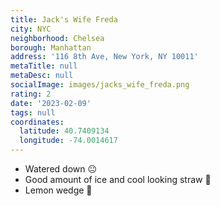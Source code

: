 ```yaml
---
title: Jack's Wife Freda
city: NYC
neighborhood: Chelsea
borough: Manhattan
address: '116 8th Ave, New York, NY 10011'
metaTitle: null
metaDesc: null
socialImage: images/jacks_wife_freda.png
rating: 2
date: '2023-02-09'
tags: null
coordinates:
  latitude: 40.7409134
  longitude: -74.0014617
---
```


- Watered down 😐
- Good amount of ice and cool looking straw 🥤
- Lemon wedge 🍋
